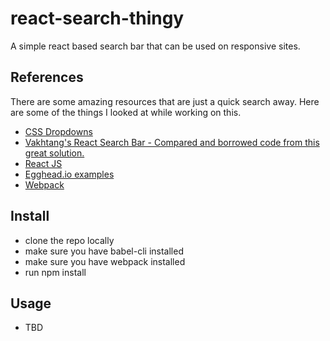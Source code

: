 # react-search-thingy

A simple react based search bar that can be used on responsive sites.


## References

There are some amazing resources that are just a quick search away.  Here are some of the things
I looked at while working on this.

* [CSS Dropdowns](http://www.w3schools.com/css/tryit.asp?filename=trycss_dropdown_button)
* [Vakhtang's React Search Bar - Compared and borrowed code from this great solution.](https://github.com/vakhtang/react-search-bar)
* [React JS](https://facebook.github.io/react/)
* [Egghead.io examples](https://egghead.io/lessons/react-building-a-react-js-app-es6-refactor-firebase-and-react-binding-with-re-base)
* [Webpack](https://github.com/petehunt/webpack-howto)


## Install

* clone the repo locally
* make sure you have babel-cli installed
* make sure you have webpack installed
* run npm install


## Usage

* TBD
